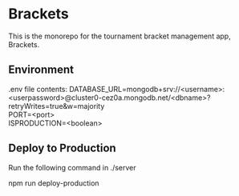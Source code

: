 # Brackets

This is the monorepo for the tournament bracket management app, Brackets.

## Environment

.env file contents:
DATABASE_URL=mongodb+srv://&lt;username>:&lt;userpassword>@cluster0-cez0a.mongodb.net/&lt;dbname>?retryWrites=true&w=majority  
PORT=&lt;port>  
ISPRODUCTION=&lt;boolean>

## Deploy to Production

Run the following command in ./server

npm run deploy-production